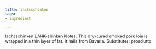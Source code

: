 ```yaml
---
title: lachsschinken
tags:
- ingredient

---
```

lachsschinken LAHK-shinken Notes: This dry-cured smoked pork loin is wrapped in a thin layer of fat. It hails from Bavaria. Substitutes: prosciutto

